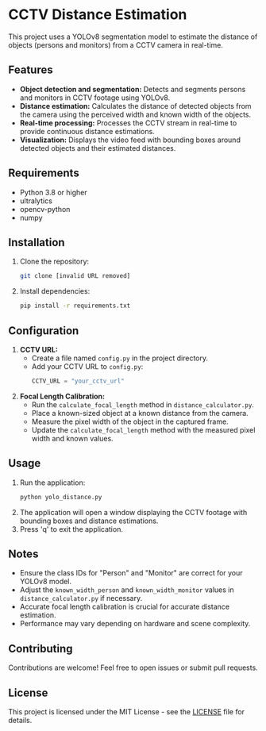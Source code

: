 # CCTV Distance Estimation

This project uses a YOLOv8 segmentation model to estimate the distance of objects (persons and monitors) from a CCTV camera in real-time.

## Features

*   **Object detection and segmentation:** Detects and segments persons and monitors in CCTV footage using YOLOv8.
*   **Distance estimation:** Calculates the distance of detected objects from the camera using the perceived width and known width of the objects.
*   **Real-time processing:** Processes the CCTV stream in real-time to provide continuous distance estimations.
*   **Visualization:** Displays the video feed with bounding boxes around detected objects and their estimated distances.

## Requirements

*   Python 3.8 or higher
*   ultralytics
*   opencv-python
*   numpy

## Installation

1.  Clone the repository:
    ```bash
    git clone [invalid URL removed]
    ```
2.  Install dependencies:
    ```bash
    pip install -r requirements.txt
    ```

## Configuration

1.  **CCTV URL:**
    *   Create a file named `config.py` in the project directory.
    *   Add your CCTV URL to `config.py`:
        ```python
        CCTV_URL = "your_cctv_url" 
        ```
2.  **Focal Length Calibration:**
    *   Run the `calculate_focal_length` method in `distance_calculator.py`.
    *   Place a known-sized object at a known distance from the camera.
    *   Measure the pixel width of the object in the captured frame.
    *   Update the `calculate_focal_length` method with the measured pixel width and known values.

## Usage

1.  Run the application:
    ```bash
    python yolo_distance.py
    ```
2.  The application will open a window displaying the CCTV footage with bounding boxes and distance estimations.
3.  Press 'q' to exit the application.

## Notes

*   Ensure the class IDs for "Person" and "Monitor" are correct for your YOLOv8 model.
*   Adjust the `known_width_person` and `known_width_monitor` values in `distance_calculator.py` if necessary.
*   Accurate focal length calibration is crucial for accurate distance estimation.
*   Performance may vary depending on hardware and scene complexity.

## Contributing

Contributions are welcome! Feel free to open issues or submit pull requests.

## License

This project is licensed under the MIT License - see the [LICENSE](LICENSE) file for details.